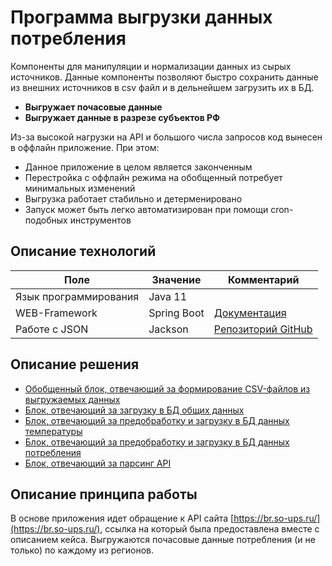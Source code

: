# Программа выгрузки данных потребления
Компоненты для манипуляции и нормализации данных из сырых источников. Данные компоненты позволяют быстро сохранить данные из внешних источников в csv файл и в дельнейшем загрузить их в БД.

* **Выгружает почасовые данные**
* **Выгружает данные в разрезе субъектов РФ**

Из-за высокой нагрузки на API и большого числа запросов код вынесен в оффлайн приложение. При этом:

* Данное приложение в целом является законченным
* Перестройка с оффлайн режима на обобщенный потребует минимальных изменений
* Выгрузка работает стабильно и детерменировано
* Запуск может быть легко автоматизирован при помощи cron-подобных инструментов

## Описание технологий

| Поле | Значение | Комментарий |
| ---------------- | ----------- | -------------------------------------------|
| Язык программирования | Java 11 | |
| WEB-Framework | Spring Boot | [Документация](https://spring.io/projects/spring-boot) |
| Работе с JSON | Jackson | [Репозиторий GitHub](https://github.com/FasterXML/jackson) |

## Описание решения

- [Обобщенный блок, отвечающий за формирование CSV-файлов из выгружаемых данных](https://github.com/graphometrica/power_parser/blob/master/src/main/java/ai/graphometrica/dataparser/power/CSVAppender.java)
- [Блок, отвечающий за загрузку в БД общих данных](https://github.com/graphometrica/power_parser/blob/master/src/main/java/ai/graphometrica/dataparser/power/PostgresImport.java)
- [Блок, отвечающий за предобработку и загрузку в БД данных температуры](https://github.com/graphometrica/power_parser/blob/master/src/main/java/ai/graphometrica/dataparser/power/PostgresImportTemp.java)
- [Блок, отвечающий за предобработку и загрузку в БД данных потребления](https://github.com/graphometrica/power_parser/blob/master/src/main/java/ai/graphometrica/dataparser/power/PostgresImportPSID.java)
- [Блок, отвечающий за парсинг API](https://github.com/graphometrica/power_parser/blob/master/src/main/java/ai/graphometrica/dataparser/power/PowerApplication.java)

## Описание принципа работы

В основе приложения идет обращение к API сайта [https://br.so-ups.ru/](https://br.so-ups.ru/), ссылка на который была предоставлена вместе с описанием кейса. Выгружаются почасовые данные потребления (и не только) по каждому из регионов.

